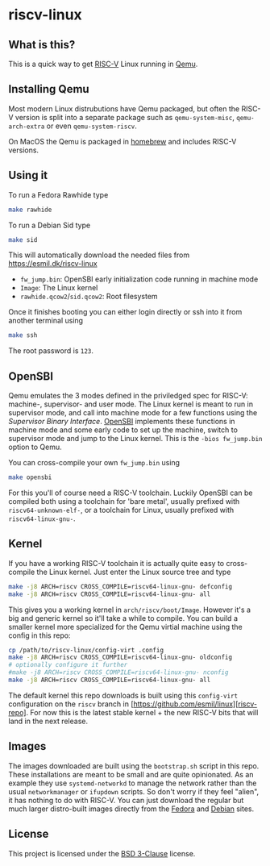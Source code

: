 # riscv-linux

## What is this?

This is a quick way to get [RISC-V][riscv] Linux running in [Qemu][qemu].

[riscv]: https://riscv.org/
[qemu]: https://www.qemu.org/

## Installing Qemu

Most modern Linux distrubutions have Qemu packaged, but often the RISC-V version
is split into a separate package such as `qemu-system-misc`, `qemu-arch-extra` or
even `qemu-system-riscv`.

On MacOS the Qemu is packaged in [homebrew][] and includes RISC-V versions.

[homebrew]: https://brew.sh/

## Using it

To run a Fedora Rawhide type
```sh
make rawhide
```

To run a Debian Sid type
```sh
make sid
```

This will automatically download the needed files from https://esmil.dk/riscv-linux

- `fw_jump.bin`: OpenSBI early initialization code running in machine mode
- `Image`: The Linux kernel
- `rawhide.qcow2`/`sid.qcow2`: Root filesystem

Once it finishes booting you can either login directly or ssh into it from another
terminal using
```sh
make ssh
```

The root password is `123`.

## OpenSBI

Qemu emulates the 3 modes defined in the priviledged spec for RISC-V: machine-,
supervisor- and user mode. The Linux kernel is meant to run in supervisor mode,
and call into machine mode for a few functions using the
*Supervisor Binary Interface*. [OpenSBI][opensbi] implements these functions in
machine mode and some early code to set up the machine, switch to supervisor mode
and jump to the Linux kernel. This is the `-bios fw_jump.bin` option to Qemu.

You can cross-compile your own `fw_jump.bin` using
```sh
make opensbi
```

For this you'll of course need a RISC-V toolchain. Luckily OpenSBI can be compiled
both using a toolchain for 'bare metal', usually prefixed with `riscv64-unknown-elf-`,
or a toolchain for Linux, usually prefixed with `riscv64-linux-gnu-`.

[opensbi]: https://github.com/riscv/opensbi

## Kernel

If you have a working RISC-V toolchain it is actually quite easy to cross-compile the
Linux kernel. Just enter the Linux source tree and type

```sh
make -j8 ARCH=riscv CROSS_COMPILE=riscv64-linux-gnu- defconfig
make -j8 ARCH=riscv CROSS_COMPILE=riscv64-linux-gnu- all
```

This gives you a working kernel in `arch/riscv/boot/Image`. However it's a big and generic
kernel so it'll take a while to compile. You can build a smaller kernel more specialized 
for the Qemu virtial machine using the config in this repo:

```sh
cp /path/to/riscv-linux/config-virt .config
make -j8 ARCH=riscv CROSS_COMPILE=riscv64-linux-gnu- oldconfig
# optionally configure it further
#make -j8 ARCH=riscv CROSS_COMPILE=riscv64-linux-gnu- nconfig
make -j8 ARCH=riscv CROSS_COMPILE=riscv64-linux-gnu- all
```

The default kernel this repo downloads is built using this `config-virt` configuration
on the `riscv` branch in [https://github.com/esmil/linux][riscv-repo].
For now this is the latest stable kernel + the new RISC-V bits that will land in the
next release.

[riscv-repo]: https://github.com/esmil/linux/tree/riscv

## Images

The images downloaded are built using the `bootstrap.sh` script in this repo. These
installations are meant to be small and are quite opinionated. As an example they
use `systemd-networkd` to manage the network rather than the usual `networkmanager` or
`ifupdown` scripts. So don't worry if they feel "alien", it has nothing to do 
with RISC-V. You can just download the regular but much larger distro-built images
directly from the [Fedora][fedora-images] and [Debian][debian-images] sites.

[fedora-images]: https://dl.fedoraproject.org/pub/alt/risc-v/repo/virt-builder-images/images/
[debian-images]: https://people.debian.org/~gio/dqib/

## License

This project is licensed under the [BSD 3-Clause][bsd-3] license.

[bsd-3]: https://opensource.org/licenses/BSD-3-Clause
